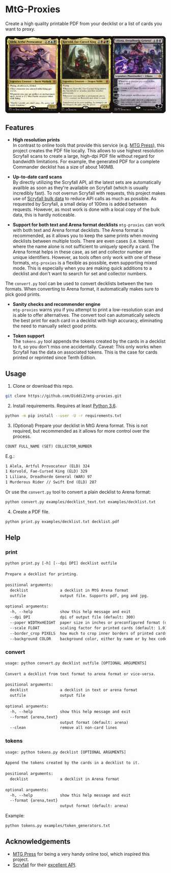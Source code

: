 # MtG-Proxies

Create a high quality printable PDF from your decklist or a list of cards you want to proxy.

![alt text](examples/decklist.png)

## Features

* **High resolution prints**  
In contrast to online tools that provide this service (e.g. [MTG Press](http://www.mtgpress.net/)), this project creates the PDF file locally.
This allows to use highest resolution Scryfall scans to create a large, high-dpi PDF file without regard for bandwidth limitations. For example, the generated PDF for a complete Commander decklist has a size of about 140MB.

* **Up-to-date card scans**  
By directly utilizing the Scryfall API, all the latest sets are automatically availble as soon as they're available on Scryfall (which is usually incredibly fast). To not overrun Scryfall with requests, this project makes use of [Scryfall bulk data](https://scryfall.com/docs/api/bulk-data) to reduce API calls as much as possible. As requested by Scryfall, a small delay of 100ms is added between requests. However, as most work is done with a local copy of the bulk data, this is hardly noticeable.

* **Support for both text and Arena format decklists**
`mtg-proxies` can work with both text and Arena format decklists.
The Arena format is recommended, as it allows you to keep the same prints when moving decklists between multiple tools.
There are even cases (i.e. tokens) where the name alone is not sufficient to uniquely specify a card.
The Arena format helps in these case, as set and collector number are unique identifiers.
However, as tools often only work with one of these formats, `mtg-proxies` is a flexible as possible, even supporting mixed mode.
This is especially when you are making quick additions to a decklist and don't want to search for set and collector numbers.

The `convert.py` tool can be used to convert decklists between the two formats. When converting to Arena format, it automatically makes sure to pick good prints.

* **Sanity checks and recommender engine**  
`mtg-proxies` warns you if you attempt to print a low-resolution scan and is able to offer alternatives.
The convert tool can automatically selects the best print for each card in a decklist with high accuracy, eliminating the need to manually select good prints.

* **Token support**  
The `tokens.py` tool appends the tokens created by the cards in a decklist to it, so you don't miss one accidentally. Caveat: This only works when Scryfall has the data on associated tokens. This is the case for cards printed or reprinted since Tenth Edition.

## Usage

1. Clone or download this repo.

```bash
git clone https://github.com/DiddiZ/mtg-proxies.git
```

2. Install requirements. Requires at least [Python 3.6](https://www.python.org/downloads/).

```bash
python -m pip install --user -U -r requirements.txt
```

3. (Optional) Prepare your decklist in MtG Arena format.
This is not required, but recommended as it allows for more control over the process.

```txt
COUNT FULL_NAME (SET) COLLECTOR_NUMBER
```

E.g.:

```txt
1 Alela, Artful Provocateur (ELD) 324
1 Korvold, Fae-Cursed King (ELD) 329
1 Liliana, Dreadhorde General (WAR) 97
1 Murderous Rider // Swift End (ELD) 287
```

Or use the `convert.py` tool to convert a plain decklist to Arena format:

```bash
python convert.py examples/decklist_text.txt examples/decklist.txt
```

4. Create a PDF file.

```bash
python print.py examples/decklist.txt decklist.pdf
```

## Help

### print

```txt
python print.py [-h] [--dpi DPI] decklist outfile

Prepare a decklist for printing.

positional arguments:
  decklist              a decklist in MtG Arena format
  outfile               output file. Supports pdf, png and jpg.

optional arguments:
  -h, --help            show this help message and exit
  --dpi DPI             dpi of output file (default: 300)
  --paper WIDTHxHEIGHT  paper size in inches or preconfigured format (default: a4)
  --scale FLOAT         scaling factor for printed cards (default: 1.0)
  --border_crop PIXELS  how much to crop inner borders of printed cards (default: 14)
  --background COLOR    background color, either by name or by hex code (e.g. black or "#ff0000", default: None)
```

### convert

```txt
usage: python convert.py decklist outfile [OPTIONAL ARGUMENTS]

Convert a decklist from text format to arena format or vice-versa.

positional arguments:
  decklist              a decklist in text or arena format
  outfile               output file

optional arguments:
  -h, --help            show this help message and exit
  --format {arena,text}
                        output format (default: arena)
  --clean               remove all non-card lines
```

### tokens

```txt
usage: python tokens.py decklist [OPTIONAL ARGUMENTS]

Append the tokens created by the cards in a decklist to it.

positional arguments:
  decklist              a decklist in Arena format

optional arguments:
  -h, --help            show this help message and exit
  --format {arena,text}
                        output format (default: arena)
```

Example:

```bash
python tokens.py examples/token_generators.txt
```

## Acknowledgements

* [MTG Press](http://www.mtgpress.net/) for being a very handy online tool, which inspired this project.
* [Scryfall](https://scryfall.com/) for their [excellent API](https://scryfall.com/docs/api).

